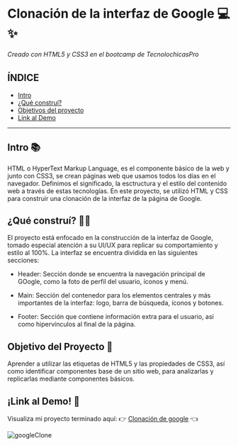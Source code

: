 # Clonación de la interfaz de Google 💻✨
###### Creado con HTML5 y CSS3 en el bootcamp de TecnolochicasPro

## ÍNDICE
* [Intro](https://github.com/KarinaMoreno21/KarinaMoreno21.github.io/edit/main/README.md#intro-)
* [¿Qué construí?](https://github.com/KarinaMoreno21/KarinaMoreno21.github.io/blob/main/README.md#qu%C3%A9-constru%C3%AD-%EF%B8%8F)
* [Objetivos del proyecto](https://github.com/KarinaMoreno21/KarinaMoreno21.github.io/blob/main/README.md#objetivo-del-proyecto-)
* [Link al Demo](https://github.com/KarinaMoreno21/KarinaMoreno21.github.io/blob/main/README.md#link-al-demo-)

***

## Intro 📚
HTML o HyperText Markup Language, es el componente básico de la web y junto con CSS3, se crean páginas web que usamos todos los días en el navegador. Definimos el significado, la esctructura y el estilo del contenido web a través de estas tecnologías. 
En este proyecto, se utilizó HTML y CSS para construir una clonación de la interfaz de la página de Google. 


## ¿Qué construí? 🤷‍♀️
El proyecto está enfocado en la construcción de la interfaz de Google, tomado especial atención a su UI/UX para replicar su comportamiento y estilo al 100%. La interfaz se encuentra dividida en las siguientes secciones:

* Header: Sección donde se encuentra la navegación principal de GOogle, como la foto de perfil del usuario, íconos y menú.

* Main: Sección del contenedor para los elementos centrales y más importantes de la interfaz: logo, barra de búsqueda, íconos y botones. 

* Footer: Sección que contiene información extra para el usuario, así como hipervínculos al final de la página.

## Objetivo del Proyecto 🎯
Aprender a utilizar las etiquetas de HTML5 y las propiedades de CSS3, así como identificar componentes base de un sitio web, para analizarlas y replicarlas mediante componentes básicos. 

## ¡Link al Demo! 🔗
Visualiza mi proyecto terminado aquí: 👉 [Clonación de google](https://karinamoreno21.github.io/) 👈

![googleClone](https://user-images.githubusercontent.com/101960943/234747066-14dd6b55-5761-4db1-9a0f-330d2af37d2d.png)

